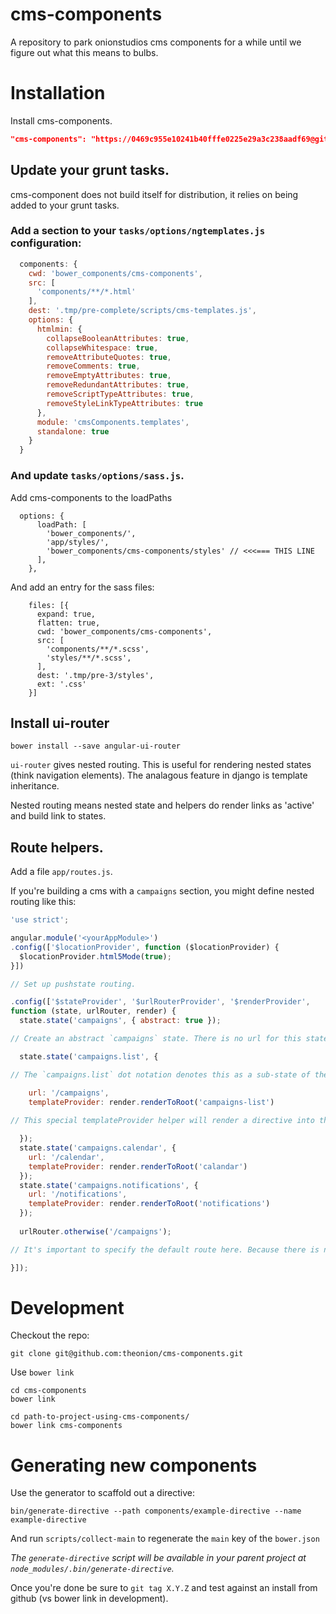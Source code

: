 # cms-components
A repository to park onionstudios cms components for a while until we figure out what this means to bulbs.

# Installation

Install cms-components.

```json
"cms-components": "https://0469c955e10241b40fffe0225e29a3c238aadf69@github.com/theonion/cms-components.git#<version>",
```

## Update your grunt tasks.
cms-component does not build itself for distribution, it relies on being added to your grunt tasks.

### Add a section to your `tasks/options/ngtemplates.js` configuration:

```js
  components: {
    cwd: 'bower_components/cms-components',
    src: [
      'components/**/*.html'
    ],
    dest: '.tmp/pre-complete/scripts/cms-templates.js',
    options: {
      htmlmin: {
        collapseBooleanAttributes: true,
        collapseWhitespace: true,
        removeAttributeQuotes: true,
        removeComments: true,
        removeEmptyAttributes: true,
        removeRedundantAttributes: true,
        removeScriptTypeAttributes: true,
        removeStyleLinkTypeAttributes: true
      },
      module: 'cmsComponents.templates',
      standalone: true
    }
  }
```

### And update `tasks/options/sass.js`.
Add cms-components to the loadPaths
```
  options: {
      loadPath: [
        'bower_components/',
        'app/styles/',
        'bower_components/cms-components/styles' // <<<=== THIS LINE
      ],
    },
```

And add an entry for the sass files:
```
    files: [{
      expand: true,
      flatten: true,
      cwd: 'bower_components/cms-components',
      src: [
        'components/**/*.scss',
        'styles/**/*.scss',
      ],
      dest: '.tmp/pre-3/styles',
      ext: '.css'
    }]
```

## Install ui-router

```
bower install --save angular-ui-router
```

`ui-router` gives nested routing. This is useful for rendering nested states (think navigation elements). The analagous feature in django is template inheritance.

Nested routing means nested state and helpers do render links as 'active' and build link to states.

## Route helpers.

Add a file `app/routes.js`.

If you're building a cms with a `campaigns` section, you might define nested routing like this:

```js
'use strict';

angular.module('<yourAppModule>')
.config(['$locationProvider', function ($locationProvider) {
  $locationProvider.html5Mode(true);
}])

// Set up pushstate routing.

.config(['$stateProvider', '$urlRouterProvider', '$renderProvider',
function (state, urlRouter, render) {
  state.state('campaigns', { abstract: true });

// Create an abstract `campaigns` state. There is no url for this state, we just use it so we can know whether or not the campaigns section is active in the ui.

  state.state('campaigns.list', {

// The `campaigns.list` dot notation denotes this as a sub-state of the `campaigns` state. When this state is active, the parent state will also be active.

    url: '/campaigns',
    templateProvider: render.renderToRoot('campaigns-list')
    
// This special templateProvider helper will render a directive into the root slot of the cms-layout.

  });
  state.state('campaigns.calendar', {
    url: '/calendar',
    templateProvider: render.renderToRoot('calandar')
  });
  state.state('campaigns.notifications', {
    url: '/notifications',
    templateProvider: render.renderToRoot('notifications')
  });
  
  urlRouter.otherwise('/campaigns');

// It's important to specify the default route here. Because there is no state that handles "/" we need to immediately redirect to /campaigns on page load

}]);
```

# Development
Checkout the repo:

```
git clone git@github.com:theonion/cms-components.git
```

Use `bower link`
```
cd cms-components
bower link
```
```
cd path-to-project-using-cms-components/
bower link cms-components
```

# Generating new components
Use the generator to scaffold out a directive:
```
bin/generate-directive --path components/example-directive --name example-directive
```
And run `scripts/collect-main` to regenerate the `main` key of the `bower.json`

_The `generate-directive` script will be available in your parent project at `node_modules/.bin/generate-directive`._

Once you're done be sure to `git tag X.Y.Z` and test against an install from github (vs bower link in development).
